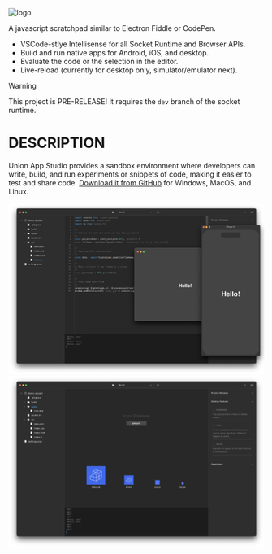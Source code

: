 ![logo](docs/logos/256x256.png)

A javascript scratchpad similar to Electron Fiddle or CodePen.

- VSCode-stlye Intellisense for all Socket Runtime and Browser APIs.
- Build and run native apps for Android, iOS, and desktop.
- Evaluate the code or the selection in the editor.
- Live-reload (currently for desktop only, simulator/emulator next).

> [!WARNING]
> This project is PRE-RELEASE! It requires the `dev` branch of the socket runtime.

# DESCRIPTION

Union App Studio provides a sandbox environment where developers can write, build, and run experiments or snippets of code, making it easier to test and share code. <a href="https://github.com/socketsupply/socket-app-studio">Download it from GitHub</a> for Windows, MacOS, and Linux.

![screenshot](docs/screenshot4.png)
![screenshot](docs/screenshot5.png)
